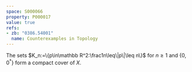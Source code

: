 ```yaml
---
space: S000066
property: P000017
value: true
refs:
- zb: "0386.54001"
  name: Counterexamples in Topology
---
```


The sets $K_n:=\{p\in\mathbb R^2:\frac1n\leq\|p\|\leq n\}$ for $n\geq 1$ and $\{0,0^*\}$ form a compact cover of $X$.
